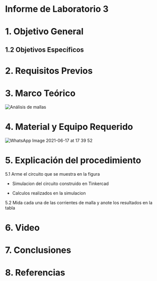 # Informe de Laboratorio 3
# 1. Objetivo General


## 1.2 Objetivos Específicos



# 2. Requisitos Previos


# 3. Marco Teórico

![Análisis de mallas](https://user-images.githubusercontent.com/85137954/122482715-b5f97280-cf96-11eb-8398-b09c400dee77.png)


# 4. Material y Equipo Requerido

![WhatsApp Image 2021-06-17 at 17 39 52](https://user-images.githubusercontent.com/85137954/122482807-e3462080-cf96-11eb-8e77-70a0d150faee.jpeg)

# 5. Explicación del procedimiento

5.1 Arme el circuito que se muestra en la figura


- Simulacion del circuito construido en Tinkercad


- Calculos realizados en la simulacion


5.2 Mida cada una de las corrientes de malla y anote los resultados en la tabla



# 6. Video


# 7. Conclusiones

# 8. Referencias

